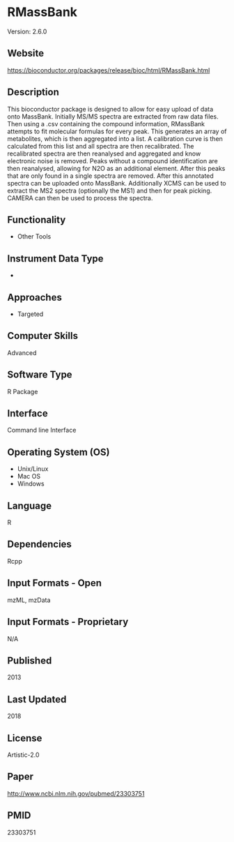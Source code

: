 # RMassBank
Version: 2.6.0

## Website
https://bioconductor.org/packages/release/bioc/html/RMassBank.html

## Description
This bioconductor package is designed to allow for easy upload of data onto MassBank. Initially MS/MS spectra are extracted from raw data files. Then using a .csv containing the compound information, RMassBank attempts to fit molecular formulas for every peak. This generates an array of metabolites, which is then aggregated into a list. A calibration curve is then calculated from this list and all spectra are then recalibrated. The recalibrated spectra are then reanalysed and aggregated and know electronic noise is removed. Peaks without a compound identification are then reanalysed, allowing for N2O as an additional element. After this peaks that are only found in a single spectra are removed. After this annotated spectra can be uploaded onto MassBank. Additionally XCMS can be used to extract the MS2 spectra (optionally the MS1) and then for peak picking. CAMERA can then be used to process the spectra.

## Functionality
- Other Tools

## Instrument Data Type
-

## Approaches
- Targeted

## Computer Skills
Advanced

## Software Type
R Package

## Interface
Command line Interface

## Operating System (OS)
- Unix/Linux
- Mac OS
- Windows

## Language
R

## Dependencies
Rcpp

## Input Formats - Open
mzML, mzData

## Input Formats - Proprietary
N/A

## Published
2013

## Last Updated
2018

## License
Artistic-2.0

## Paper
http://www.ncbi.nlm.nih.gov/pubmed/23303751

## PMID
23303751
